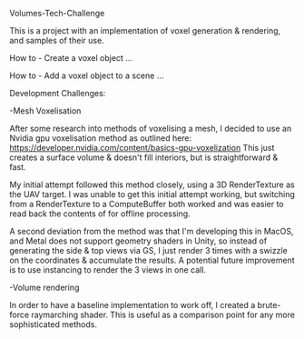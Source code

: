 Volumes-Tech-Challenge

This is a project with an implementation of voxel generation & rendering, and samples of their use.

How to - Create a voxel object
...

How to - Add a voxel object to a scene
...

Development Challenges:

-Mesh Voxelisation

After some research into methods of voxelising a mesh, I decided to use an Nvidia gpu voxelisation method as outlined here:
https://developer.nvidia.com/content/basics-gpu-voxelization
This just creates a surface volume & doesn't fill interiors, but is straightforward & fast.

My initial attempt followed this method closely, using a 3D RenderTexture as the UAV target. I was unable to get this initial attempt working, but switching from a RenderTexture to a ComputeBuffer both worked and was easier to read back the contents of for offline processing.

A second deviation from the method was that I'm developing this in MacOS, and Metal does not support geometry shaders in Unity, so instead of generating the side & top views via GS, I just render 3 times with a swizzle on the coordinates & accumulate the results. A potential future improvement is to use instancing to render the 3 views in one call.

-Volume rendering

In order to have a baseline implementation to work off, I created a brute-force raymarching shader. This is useful as a comparison point for any more sophisticated methods.